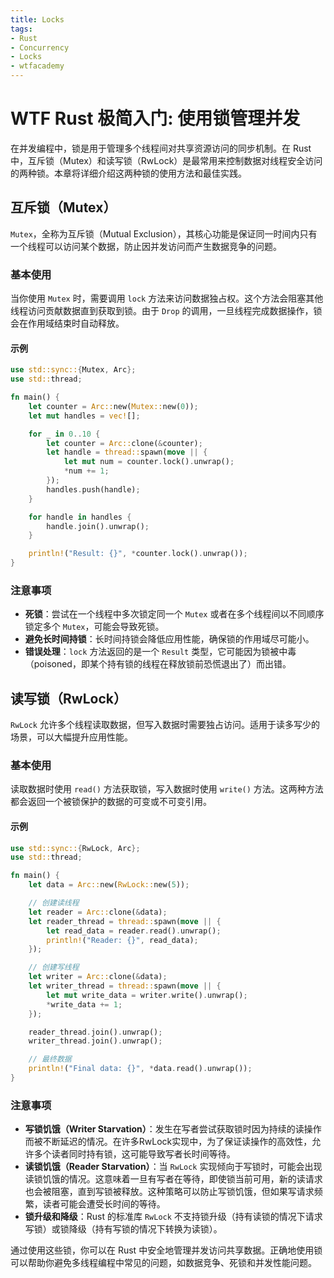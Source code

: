 ```yaml
---
title: Locks
tags:
- Rust
- Concurrency
- Locks
- wtfacademy
---
```


# WTF Rust 极简入门: 使用锁管理并发

在并发编程中，锁是用于管理多个线程间对共享资源访问的同步机制。在 Rust 中，互斥锁（Mutex）和读写锁（RwLock）是最常用来控制数据对线程安全访问的两种锁。本章将详细介绍这两种锁的使用方法和最佳实践。

## 互斥锁（Mutex）

`Mutex`，全称为互斥锁（Mutual Exclusion），其核心功能是保证同一时间内只有一个线程可以访问某个数据，防止因并发访问而产生数据竞争的问题。

### 基本使用

当你使用 `Mutex` 时，需要调用 `lock` 方法来访问数据独占权。这个方法会阻塞其他线程访问贡献数据直到获取到锁。由于 `Drop` 的调用，一旦线程完成数据操作，锁会在作用域结束时自动释放。

#### 示例

```rust
use std::sync::{Mutex, Arc};
use std::thread;

fn main() {
    let counter = Arc::new(Mutex::new(0));
    let mut handles = vec![];

    for _ in 0..10 {
        let counter = Arc::clone(&counter);
        let handle = thread::spawn(move || {
            let mut num = counter.lock().unwrap();
            *num += 1;
        });
        handles.push(handle);
    }

    for handle in handles {
        handle.join().unwrap();
    }

    println!("Result: {}", *counter.lock().unwrap());
}
```

### 注意事项

- **死锁**：尝试在一个线程中多次锁定同一个 `Mutex` 或者在多个线程间以不同顺序锁定多个 `Mutex`，可能会导致死锁。
- **避免长时间持锁**：长时间持锁会降低应用性能，确保锁的作用域尽可能小。
- **错误处理**：`lock` 方法返回的是一个 `Result` 类型，它可能因为锁被中毒（poisoned，即某个持有锁的线程在释放锁前恐慌退出了）而出错。

## 读写锁（RwLock）

`RwLock` 允许多个线程读取数据，但写入数据时需要独占访问。适用于读多写少的场景，可以大幅提升应用性能。

### 基本使用

读取数据时使用 `read()` 方法获取锁，写入数据时使用 `write()` 方法。这两种方法都会返回一个被锁保护的数据的可变或不可变引用。

#### 示例

```rust
use std::sync::{RwLock, Arc};
use std::thread;

fn main() {
    let data = Arc::new(RwLock::new(5));

    // 创建读线程
    let reader = Arc::clone(&data);
    let reader_thread = thread::spawn(move || {
        let read_data = reader.read().unwrap();
        println!("Reader: {}", read_data);
    });

    // 创建写线程
    let writer = Arc::clone(&data);
    let writer_thread = thread::spawn(move || {
        let mut write_data = writer.write().unwrap();
        *write_data += 1;
    });

    reader_thread.join().unwrap();
    writer_thread.join().unwrap();

    // 最终数据
    println!("Final data: {}", *data.read().unwrap());
}
```

### 注意事项

- **写锁饥饿（Writer Starvation）**：发生在写者尝试获取锁时因为持续的读操作而被不断延迟的情况。在许多RwLock实现中，为了保证读操作的高效性，允许多个读者同时持有锁，这可能导致写者长时间等待。
- **读锁饥饿（Reader Starvation）**：当 `RwLock` 实现倾向于写锁时，可能会出现读锁饥饿的情况。这意味着一旦有写者在等待，即使锁当前可用，新的读请求也会被阻塞，直到写锁被释放。这种策略可以防止写锁饥饿，但如果写请求频繁，读者可能会遭受长时间的等待。
- **锁升级和降级**：Rust 的标准库 `RwLock` 不支持锁升级（持有读锁的情况下请求写锁）或锁降级（持有写锁的情况下转换为读锁）。

通过使用这些锁，你可以在 Rust 中安全地管理并发访问共享数据。正确地使用锁可以帮助你避免多线程编程中常见的问题，如数据竞争、死锁和并发性能问题。